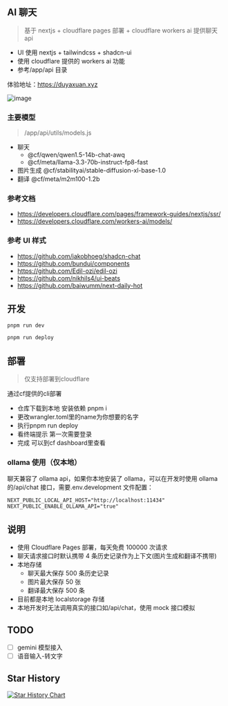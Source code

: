 ## AI 聊天

> 基于 nextjs + cloudflare pages 部署 + cloudflare workers ai 提供聊天 api

- UI 使用 nextjs + tailwindcss + shadcn-ui
- 使用 cloudflare 提供的 workers ai 功能
- 参考/app/api 目录

体验地址：https://duyaxuan.xyz

![image](https://github.com/user-attachments/assets/fe25176f-8b02-4f7b-918b-08a512224647)

### 主要模型

> /app/api/utils/models.js

- 聊天
  - @cf/qwen/qwen1.5-14b-chat-awq
  - @cf/meta/llama-3.3-70b-instruct-fp8-fast
- 图片生成 @cf/stabilityai/stable-diffusion-xl-base-1.0
- 翻译 @cf/meta/m2m100-1.2b

### 参考文档

- https://developers.cloudflare.com/pages/framework-guides/nextjs/ssr/
- https://developers.cloudflare.com/workers-ai/models/

### 参考 UI 样式

- https://github.com/jakobhoeg/shadcn-chat
- https://github.com/bundui/components
- https://github.com/Edil-ozi/edil-ozi
- https://github.com/nikhils4/ui-beats
- https://github.com/baiwumm/next-daily-hot

## 开发

```bash
pnpm run dev

pnpm run deploy
```

## 部署

> 仅支持部署到cloudflare

通过cf提供的cli部署

- 仓库下载到本地 安装依赖 pnpm i
- 更改wrangler.toml里的name为你想要的名字
- 执行pnpm run deploy
- 看终端提示 第一次需要登录
- 完成 可以到cf dashboard里查看

### ollama 使用（仅本地）

聊天兼容了 ollama api，如果你本地安装了 ollama，可以在开发时使用 ollama 的/api/chat 接口，需要.env.development 文件配置：

```
NEXT_PUBLIC_LOCAL_API_HOST="http://localhost:11434"
NEXT_PUBLIC_ENABLE_OLLAMA_API="true"
```

## 说明

- 使用 Cloudflare Pages 部署，每天免费 100000 次请求
- 聊天请求接口时默认携带 4 条历史记录作为上下文(图片生成和翻译不携带)
- 本地存储
  - 聊天最大保存 500 条历史记录
  - 图片最大保存 50 张
  - 翻译最大保存 500 条
- 目前都是本地 localstorage 存储
- 本地开发时无法调用真实的接口如/api/chat，使用 mock 接口模拟

## TODO

- [ ] gemini 模型接入
- [ ] 语音输入-转文字

## Star History

[![Star History Chart](https://api.star-history.com/svg?repos=wuyangwang/my-chat-web&type=Date)](https://star-history.com/#wuyangwang/my-chat-web&Date)
